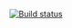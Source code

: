 [![Build status](https://ci.appveyor.com/api/projects/status/r8g6ke8wfpg91crn?svg=true)](https://ci.appveyor.com/project/ElizavetaShkryabiy/auto-hw5-patterns)
